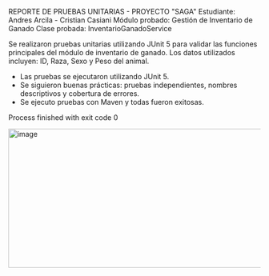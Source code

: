 REPORTE DE PRUEBAS UNITARIAS - PROYECTO "SAGA"
Estudiante: Andres Arcila - Cristian Casiani
Módulo probado: Gestión de Inventario de Ganado
Clase probada: InventarioGanadoService

Se realizaron pruebas unitarias utilizando JUnit 5 
para validar las funciones principales del módulo de inventario de ganado.
Los datos utilizados incluyen: ID, Raza, Sexo y Peso del animal.

- Las pruebas se ejecutaron utilizando JUnit 5.
- Se siguieron buenas prácticas: pruebas independientes, nombres descriptivos y cobertura de errores.
- Se ejecuto pruebas con Maven y todas fueron exitosas.

Process finished with exit code 0

<img width="910" height="278" alt="image" src="https://github.com/user-attachments/assets/20df8d69-3ad6-43ed-bb85-9cb88c27735a" />






